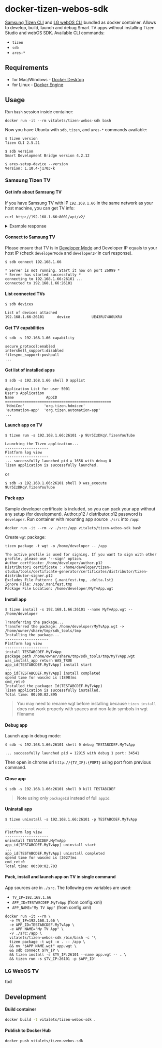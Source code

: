 # docker-tizen-webos-sdk
[Samsung Tizen CLI](https://developer.samsung.com/smarttv/develop/getting-started/using-sdk/command-line-interface.html)
and [LG webOS CLI](http://webostv.developer.lge.com/sdk/tools/using-webos-tv-cli/) bundled as docker container.
Allows to develop, build, launch and debug Smart TV apps without installing Tizen Studio and webOS SDK.
Available CLI commands:
* `tizen`
* `sdb`
* `ares-*`

## Requirements
* for Mac/Windows - [Docker Desktop](https://www.docker.com/products/docker-desktop) 
* for Linux - [Docker Engine](https://docs.docker.com/engine/install/) 

## Usage
Run `bash` session inside container:
```
docker run -it --rm vitalets/tizen-webos-sdk bash
```
Now you have Ubuntu with `sdb`, `tizen`, and `ares-*` commands available:
```
$ tizen version
Tizen CLI 2.5.21

$ sdb version
Smart Development Bridge version 4.2.12

$ ares-setup-device --version
Version: 1.10.4-j1703-k
```
### Samsung Tizen TV
#### Get info about Samsung TV
If you have Samsung TV with IP `192.168.1.66` in the same network as your host machine, you can get TV info: 
```
curl http://192.168.1.66:8001/api/v2/
```
<details>
 <summary>Example response</summary>

    {
       "device":{
          "FrameTVSupport":"false",
          "GamePadSupport":"true",
          "ImeSyncedSupport":"true",
          "Language":"ru_RU",
          "OS":"Tizen",
          "PowerState":"on",
          "TokenAuthSupport":"true",
          "VoiceSupport":"false",
          "WallScreenRatio":"0",
          "WallService":"false",
          "countryCode":"RU",
          "description":"Samsung DTV RCR",
          "developerIP":"192.168.1.64",
          "developerMode":"1",
          "duid":"uuid:88d68ee4-cffc-47c4-894f-6d46ca51333a",
          "firmwareVersion":"Unknown",
          "id":"uuid:88d68ee4-cffc-47c4-894f-6d46ca51333a",
          "ip":"192.168.1.66",
          "model":"19_MUSEL_UHD",
          "modelName":"UE43RU7400UXRU",
          "name":"[TV] Samsung 7 Series (43)",
          "networkType":"wireless",
          "resolution":"3840x2160",
          "smartHubAgreement":"true",
          "ssid":"94:4a:0c:86:c7:00",
          "type":"Samsung SmartTV",
          "udn":"uuid:88d68ee4-cffc-47c4-894f-6d46ca51333a",
          "wifiMac":"B8:BC:5B:93:7E:D2"
       },
       "id":"uuid:88d68ee4-cffc-47c4-894f-6d46ca51333a",
       "isSupport":"{\"DMP_DRM_PLAYREADY\":\"false\",\"DMP_DRM_WIDEVINE\":\"false\",\"DMP_available\":\"true\",\"EDEN_available\":\"true\",\"FrameTVSupport\":\"false\",\"ImeSyncedSupport\":\"true\",\"TokenAuthSupport\":\"true\",\"remote_available\":\"true\",\"remote_fourDirections\":\"true\",\"remote_touchPad\":\"true\",\"remote_voiceControl\":\"false\"}\n",
       "name":"[TV] Samsung 7 Series (43)",
       "remote":"1.0",
       "type":"Samsung SmartTV",
       "uri":"http://192.168.1.66:8001/api/v2/",
       "version":"2.0.25"
    }
</details>

#### Connect to Samsung TV 
Please ensure that TV is in [Developer Mode](https://developer.samsung.com/smarttv/develop/getting-started/using-sdk/tv-device.html)
and Developer IP equals to your host IP (check `developerMode` and `developerIP` in curl response).
```
$ sdb connect 192.168.1.66

* Server is not running. Start it now on port 26099 *
* Server has started successfully *
connecting to 192.168.1.66:26101 ...
connected to 192.168.1.66:26101
```

#### List connected TVs
```
$ sdb devices

List of devices attached 
192.168.1.66:26101      device          UE43RU7400UXRU
```

#### Get TV capabilities
```
$ sdb -s 192.168.1.66 capability

secure_protocol:enabled
intershell_support:disabled
filesync_support:pushpull
...
```

#### Get list of installed apps
```
$ sdb -s 192.168.1.66 shell 0 applist

Application List for user 5001
User's Application 
Name               AppID 
=================================================
'HdmiCec'         'org.tizen.hdmicec'
'automation-app'  'org.tizen.automation-app'
...
```
#### Launch app on TV
```
$ tizen run -s 192.168.1.66:26101 -p 9Ur5IzDKqV.TizenYouTube

Launching the Tizen application...
--------------------
Platform log view
--------------------
... successfully launched pid = 1656 with debug 0
Tizen application is successfully launched.
```
or
```
$ sdb -s 192.168.1.66:26101 shell 0 was_execute 9Ur5IzDKqV.TizenYouTube
```

#### Pack app
Sample developer certificate is included, so you can pack your app without any setup (for development).
Author.p12 / distributor.p12 password is `developer`.
Run container with mounting app source `./src` into `/app`:
```
docker run -it --rm -v ./src:/app vitalets/tizen-webos-sdk bash
```
Create `wgt` package:
```
tizen package -t wgt -o /home/developer -- /app

The active profile is used for signing. If you want to sign with other profile, please use '--sign' option.
Author certficate: /home/developer/author.p12
Distributor1 certificate : /home/developer/tizen-studio/tools/certificate-generator/certificates/distributor/tizen-distributor-signer.p12
Excludes File Pattern: {.manifest.tmp, .delta.lst}
Ignore File: /app/.manifest.tmp
Package File Location: /home/developer/MyTvApp.wgt
```

#### Install app 
```
$ tizen install -s 192.168.1.66:26101 --name MyTvApp.wgt -- /home/developer

Transferring the package...
Transferred the package: /home/developer/MyTvApp.wgt -> /home/owner/share/tmp/sdk_tools/tmp
Installing the package...
--------------------
Platform log view
--------------------
install TESTABCDEF.MyTvApp
package_path /home/owner/share/tmp/sdk_tools/tmp/MyTvApp.wgt
was_install_app return WAS_TRUE
app_id[TESTABCDEF.MyTvApp] install start
...
app_id[TESTABCDEF.MyTvApp] install completed
spend time for wascmd is [1898]ms
cmd_ret:0
Installed the package: Id(TESTABCDEF.MyTvApp)
Tizen application is successfully installed.
Total time: 00:00:02.895
```
> You may need to rename wgt before installing
> because `tizen install` does not work properly with spaces and non-latin symbols in wgt filename

#### Debug app
Launch app in debug mode:
```
$ sdb -s 192.168.1.66:26101 shell 0 debug TESTABCDEF.MyTvApp

... successfully launched pid = 12915 with debug 1 port: 34541
```
Then open in chrome url `http://{TV_IP}:{PORT}` using port from previous command.

#### Close app
```
$ sdb -s 192.168.1.66:26101 shell 0 kill TESTABCDEF
```
> Note using only `packageId` instead of full `appId`.

#### Uninstall app
```
$ tizen uninstall -s 192.168.1.66:26101 -p TESTABCDEF.MyTvApp

--------------------
Platform log view
--------------------
uninstall TESTABCDEF.MyTvApp
app_id[TESTABCDEF.MyTvApp] uninstall start
...
app_id[TESTABCDEF.MyTvApp] uninstall completed
spend time for wascmd is [2027]ms
cmd_ret:0
Total time: 00:00:02.703
```

#### Pack, install and launch app on TV in single command
App sources are in `./src`.
The following env variables are used:
- `TV_IP=192.168.1.66`
- `APP_ID=TESTABCDEF.MyTvApp` (from config.xml)
- `APP_NAME="My TV App"` (from config.xml)
```
docker run -it --rm \
  -e TV_IP=192.168.1.66 \
  -e APP_ID=TESTABCDEF.MyTvApp \
  -e APP_NAME="My TV App" \
  -v ./src:/app \
  vitalets/tizen-webos-sdk /bin/bash -c '\
  tizen package -t wgt -o . -- /app \
  && mv "$APP_NAME.wgt" app.wgt \
  && sdb connect $TV_IP \
  && tizen install -s $TV_IP:26101 --name app.wgt -- . \
  && tizen run -s $TV_IP:26101 -p $APP_ID'
```

### LG WebOS TV
tbd

## Development

#### Build container
```bash
docker build -t vitalets/tizen-webos-sdk .
```

#### Publish to Docker Hub
```bash
docker push vitalets/tizen-webos-sdk
```
